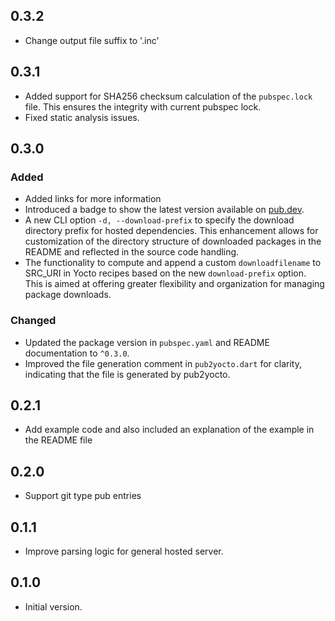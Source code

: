## 0.3.2
- Change output file suffix to '.inc'

## 0.3.1
- Added support for SHA256 checksum calculation of the `pubspec.lock` file. This ensures the integrity with current pubspec lock.
- Fixed static analysis issues.

## 0.3.0

### Added
- Added links for more information
- Introduced a badge to show the latest version available on [pub.dev](https://pub.dev/packages/pub2yocto).
- A new CLI option `-d, --download-prefix` to specify the download directory prefix for hosted dependencies. This enhancement allows for customization of the directory structure of downloaded packages in the README and reflected in the source code handling.
- The functionality to compute and append a custom `downloadfilename` to SRC_URI in Yocto recipes based on the new `download-prefix` option. This is aimed at offering greater flexibility and organization for managing package downloads.

### Changed
- Updated the package version in `pubspec.yaml` and README documentation to `^0.3.0`.
- Improved the file generation comment in `pub2yocto.dart` for clarity, indicating that the file is generated by pub2yocto.

## 0.2.1
- Add example code and also included an explanation of the example
  in the README file

## 0.2.0

- Support git type pub entries

## 0.1.1

- Improve parsing logic for general hosted server.

## 0.1.0

- Initial version.
